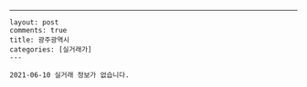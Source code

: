---
    layout: post
    comments: true
    title: 광주광역시
    categories: [실거래가]
    ---

    2021-06-10 실거래 정보가 없습니다.

    